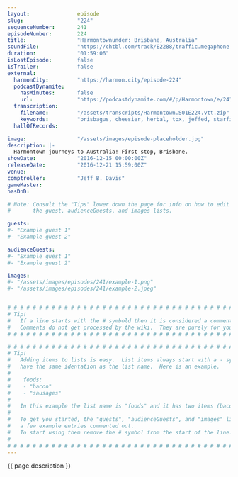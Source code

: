 ```yaml
---
layout:               episode
slug:                 "224"
sequenceNumber:       241
episodeNumber:        224
title:                "Harmontownunder: Brisbane, Australia"
soundFile:            "https://chtbl.com/track/E2288/traffic.megaphone.fm/STA1350613279.mp3"
duration:             "01:59:06"
isLostEpisode:        false
isTrailer:            false
external:
  harmonCity:         "https://harmon.city/episode-224"
  podcastDynamite:
    hasMinutes:       false
    url:              "https://podcastdynamite.com/#/p/Harmontown/e/241/224"
  transcription:
    filename:         "/assets/transcripts/Harmontown.S01E224.vtt.zip"
    keywords:         "brisbagus, cheesier, herbal, tox, jeffed, starfish, budgie, turmeric, walkabout, huntsman, struth, thorns, queensland, darcy, g's, chlamydia, koalas, hanson, nacho, pauline, louise, serenity, hamo, australia's, flaps"
  hallOfRecords:      

image:                "/assets/images/episode-placeholder.jpg"
description: |-
  Harmontown journeys to Australia! First stop, Brisbane.
showDate:             "2016-12-15 00:00:00Z"
releaseDate:          "2016-12-21 15:59:00Z"
venue:                
comptroller:          "Jeff B. Davis"
gameMaster:           
hasDnD:               

# Note: Consult the "Tips" lower down the page for info on how to edit
#       the guest, audienceGuests, and images lists.

guests:
#- "Example guest 1"
#- "Example guest 2"

audienceGuests:
#- "Example guest 1"
#- "Example guest 2"

images:
#- "/assets/images/episodes/241/example-1.png"
#- "/assets/images/episodes/241/example-2.jpeg"


# # # # # # # # # # # # # # # # # # # # # # # # # # # # # # # # # # # # # # # # # # # # #
# Tip!
#   If a line starts with the # symbold then it is considered a comment.
#   Comments do not get processed by the wiki.  They are purely for your information.
# # # # # # # # # # # # # # # # # # # # # # # # # # # # # # # # # # # # # # # # # # # # #

# # # # # # # # # # # # # # # # # # # # # # # # # # # # # # # # # # # # # # # # # # # # #
# Tip!
#   Adding items to lists is easy.  List items always start with a - symbol and have
#   have the same identation as the list name.  Here is an example.
#
#    foods:
#    - "bacon"
#    - "sausages"
#
#   In this example the list name is "foods" and it has two items (bacon, and sausages).
#
#   To get you started, the "guests", "audienceGuests", and "images" lists below have
#   a few example entries commented out.
#   To start using them remove the # symbol from the start of the line.
#
# # # # # # # # # # # # # # # # # # # # # # # # # # # # # # # # # # # # # # # # # # # # #
---
```


<!-- The episode description will be rendered here -->
{{ page.description }}

<!-- Add your content BELOW here -->
<!-- vvvvvvvvvvvvvvvvvvvvvvvvvvv -->




<!-- ^^^^^^^^^^^^^^^^^^^^^^^^^^^ -->
<!-- Add your content ABOVE here -->

<!-- The episode gallery will be rendered here -->